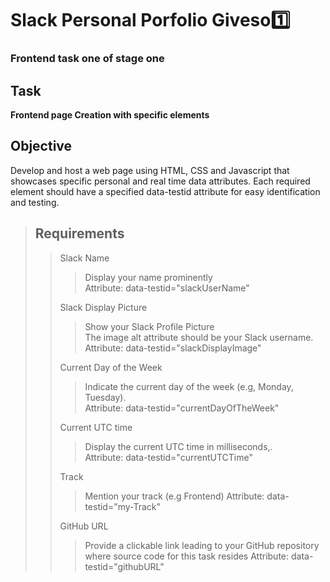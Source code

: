 # Slack Personal Porfolio Giveso1️⃣
### Frontend task one of stage one


## Task
**Frontend page Creation with specific elements**
## Objective
Develop and host a web page using HTML, CSS and Javascript that showcases specific personal and real time data attributes. Each required element should have a specified data-testid attribute for easy identification and testing.
> ## Requirements
> > Slack Name
> > > Display your name prominently   
> > > Attribute: data-testid="slackUserName"                                                                     
> > > 
> > Slack Display Picture                                 
> > > Show your Slack Profile Picture                                
> > > The image alt attribute should be your  Slack username.                                            
> > > Attribute: data-testid="slackDisplayImage"                        
> > >                              
> > Current Day of the Week
> > > Indicate the current day of the week (e.g, Monday, Tuesday).                                 
> > > Attribute: data-testid="currentDayOfTheWeek"                  
> > >                 
> > Current UTC time
> > > Display the current UTC time in milliseconds,.            
> > > Attribute: data-testid="currentUTCTime"
> > > 
> > Track
> > > Mention your track (e.g Frontend)
> > > Attribute: data-testid="my-Track"
> > > 
> > GitHub URL
> > > Provide a clickable link leading to your GitHub repository where source code for this task resides
> > > Attribute: data-testid="githubURL"
> > > 




































































































